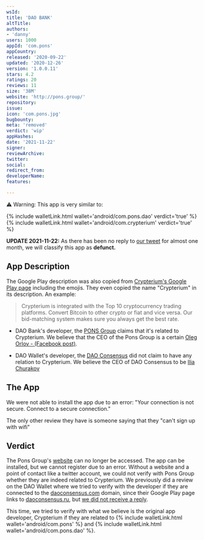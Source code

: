```yaml
---
wsId: 
title: 'DAO BANK'
altTitle: 
authors:
- 'danny'
users: 1000
appId: 'com.pons'
appCountry: 
released: '2020-09-22'
updated: '2020-12-26'
version: '1.0.0.11'
stars: 4.2
ratings: 20
reviews: 11
size: '38M'
website: 'http://pons.group/'
repository: 
issue: 
icon: 'com.pons.jpg'
bugbounty: 
meta: 'removed'
verdict: 'wip'
appHashes: 
date: '2021-11-22'
signer: 
reviewArchive: 
twitter: 
social: 
redirect_from: 
developerName: 
features: 

---
```


<div class="alertBox"><div>
<p>⚠️ Warning: This app is very similar to:</p>

<p>{% include walletLink.html wallet='android/com.pons.dao' verdict='true' %}<br>
{% include walletLink.html wallet='android/com.crypterium' verdict='true' %}</p>
</div></div>


**UPDATE 2021-11-22:** As there has been no reply to [our tweet](https://twitter.com/BitcoinWalletz/status/1453291043055710208) for almost one month, we will classify this app as **defunct.**


## App Description

The Google Play description was also copied from [Crypterium's Google Play page](https://play.google.com/store/apps/details?id=com.crypterium) including the emojis. They even copied the name "Crypterium" in its description. An example:

> Crypterium is integrated with the Top 10 cryptocurrency trading platforms. Convert Bitcoin to other crypto or fiat and vice versa. Our bid-matching system makes sure you always get the best rate.

- DAO Bank's developer, the [PONS Group](https://play.google.com/store/apps/developer?id=PONS+GROUP) claims that it's related to Crypterium. We believe that the CEO of the Pons Group is a certain [Oleg Orlov - (Facebook post)](https://m.facebook.com/DAO.Consensus/photos/a.161082725558712/198817421785242/?type=3&_rdr).

- DAO Wallet's developer, the [DAO Consensus](https://play.google.com/store/apps/developer?id=DAO+Consensus) did not claim to have any relation to Crypterium. We believe the CEO of DAO Consensus to be [Ilia Churakov](https://december.daoconsensus.com/team/ilia-churakov)

## The App

We were not able to install the app due to an error: "Your connection is not secure. Connect to a secure connection."

The only other review they have is someone saying that they "can't sign up with wifi"

## Verdict

The Pons Group's [website](https://pons.group) can no longer be accessed. The app can be installed, but we cannot register due to an error. Without a website and a point of contact like a twitter account, we could not verify with Pons Group whether they are indeed related to Crypterium. We previously did a review on the DAO Wallet where we tried to verify with the developer if they are connected to the [daoconsensus.com](https://daoconsensus.com) domain, since their Google Play page links to [daoconsensus.ru](https://daoconsensus.ru), but [we did not receive a reply](https://twitter.com/BitcoinWalletz/status/1453291043055710208). 

This time, we tried to verify with what we believe is the original app developer, Crypterium if they are related to {% include walletLink.html wallet='android/com.pons' %} and {% include walletLink.html wallet='android/com.pons.dao' %}. 
